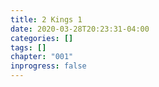 ```yaml
---
title: 2 Kings 1
date: 2020-03-28T20:23:31-04:00
categories: []
tags: []
chapter: "001"
inprogress: false
---
```



